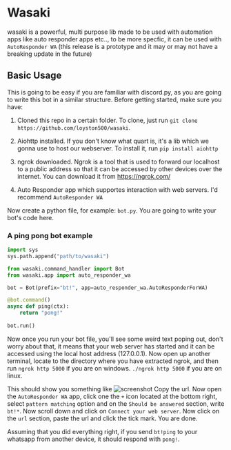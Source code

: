 # Wasaki
wasaki is a powerful, multi purpose lib made to be used with automation apps like auto responder apps etc.., to be more specfic, it can be used with `AutoResponder WA`
(this release is a prototype and it may or may not have a breaking update in the future)

## Basic Usage
This is going to be easy if you are familiar with discord.py, as you are going to write this bot in a similar structure.
Before getting started, make sure you have:

1. Cloned this repo in a certain folder.
    To clone, just run `git clone https://github.com/loyston500/wasaki`.
    
2. Aiohttp installed.
    If you don't know what quart is, it's a lib which we gonna use to host our webserver.
    To install it, run `pip install aiohttp`    
    
3. ngrok downloaded.
    Ngrok is a tool that is used to forward our localhost to a public address so that it can be accessed by other devices over the internet.
    You can download it from https://ngrok.com/        
    
4. Auto Responder app which supportes interaction with web servers.
    I'd recommend `AutoResponder WA`
    
Now create a python file, for example: `bot.py`. You are going to write your bot's code here.

### A ping pong bot example
```py
import sys
sys.path.append("path/to/wasaki")

from wasaki.command_handler import Bot
from wasaki.app import auto_responder_wa 

bot = Bot(prefix="bt!", app=auto_responder_wa.AutoResponderForWA)

@bot.command()
async def ping(ctx):
    return "pong!"
    
bot.run()
```

Now once you run your bot file, you'll see some weird text poping out, don't worry about that, it means that your web server has started and it can be accessed using the local host address (127.0.0.1).
Now open up another terminal, locate to the directory where you have extracted ngrok, and then run 
`ngrok http 5000` if you are on windows.
`./ngrok http 5000` if you are on linux.

This should show you something like ![screenshot](https://media.discordapp.net/attachments/781733449656041482/791547198868815922/Screenshot_4.png)
Copy the url.
Now open the `AutoResponder WA` app, click one the `+` icon located at the bottom right, select `pattern matching` option and on the `Should be answered` section, write `bt!*`. Now scroll down and click on `Connect your web server`. Now click on the `url` section, paste the url and click the tick mark. You are done.

Assuming that you did everything right, if you send `bt!ping` to your whatsapp from another device, it should respond with `pong!`.


